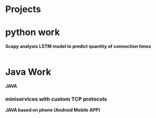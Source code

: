 # Projects

# python work
**Scapy analysis**
**LSTM model to predict quantity of connection times**
</br>
</br>
# Java Work
**JAVA**
### miniservices with custom TCP protocols
**JAVA based on phone (Android Mobile APP)**
